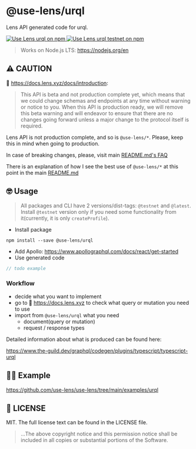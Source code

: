 # @use-lens/urql
Lens API generated code for urql.

<a href="https://www.npmjs.com/package/@use-lens/urql" target="_blank" rel="noopener noreferrer">
  <img src="https://img.shields.io/npm/v/@use-lens/urql/latest?color=limegreen&label=%40use-lens%2Furql&logo=Use%20Lens%20urql%20on%20npm" alt="Use Lens urql on npm"/>
</a>
<a href="https://www.npmjs.com/package/@use-lens/urql" target="_blank" rel="noopener noreferrer">
  <img src="https://img.shields.io/npm/v/@use-lens/urql/testnet?color=yellow&label=%40use-lens%2Furql&logo=Use%20Lens%20urql%20testnet%20on%20npm" alt="Use Lens urql testnet on npm"/>
</a>

> Works on Node.js LTS: https://nodejs.org/en

## ⚠️ CAUTION
🌿 https://docs.lens.xyz/docs/introduction:
> This API is beta and not production complete yet, which means that we could change schemas and endpoints at any time without warning or notice to you. When this API is production ready, we will remove this beta warning and will endeavor to ensure that there are no changes going forward unless a major change to the protocol itself is required.

Lens API is not production complete, and so is `@use-lens/*`. Please, keep this in mind when going to production.

In case of breaking changes, please, visit main [README.md's FAQ](https://github.com/use-lens/use-lens#%EF%B8%8F-faq)

There is an explanation of how I see the best use of `@use-lens/*` at this point in the main [README.md](https://github.com/use-lens/use-lens#-usage)

## 🤓 Usage
> All packages and CLI have 2 versions/dist-tags: `@testnet` and `@latest`.
> Install `@testnet` version only if you need some functionality from it(currently, it is only `createProfile`).

- Install package
```
npm install --save @use-lens/urql
```
- Add Apollo: https://www.apollographql.com/docs/react/get-started
- Use generated code

```typescript jsx
// todo example
```

### Workflow
- decide what you want to implement
- go to 🌿 https://docs.lens.xyz to check what query or mutation you need to use
- import from `@use-lens/urql` what you need
  - document(query or mutation)
  - request / response types

Detailed information about what is produced can be found here:

https://www.the-guild.dev/graphql/codegen/plugins/typescript/typescript-urql

## 👨‍🏫 Example
https://github.com/use-lens/use-lens/tree/main/examples/urql

## 🔎 LICENSE
MIT. The full license text can be found in the LICENSE file.

> ...The above copyright notice and this permission notice shall be included in all
copies or substantial portions of the Software.
